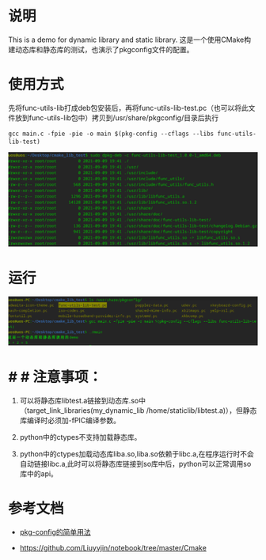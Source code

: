 # 说明

This is a demo for dynamic library and static library. 这是一个使用CMake构建动态库和静态库的测试，也演示了pkgconfig文件的配置。

# 使用方式

先将func-utils-lib打成deb包安装后，再将func-utils-lib-test.pc（也可以将此文件放到func-utils-lib包中）拷贝到/usr/share/pkgconfig/目录后执行

```
gcc main.c -fpie -pie -o main $(pkg-config --cflags --libs func-utils-lib-test)
```

![](./pkg_content.png)

# 运行

![](./result.png)

# # # 注意事项：

1. 可以将静态库libtest.a链接到动态库.so中（target_link_libraries(my_dynamic_lib /home/staticlib/libtest.a)），但静态库编译时必须加-fPIC编译参数。

2. python中的ctypes不支持加载静态库。
   
3. python中的ctypes加载动态库liba.so,liba.so依赖于libc.a,在程序运行时不会自动链接libc.a,此时可以将静态库链接到so库中后，python可以正常调用so库中的api。
   
# 参考文档

* [pkg-config的简单用法](https://blog.csdn.net/feng__shuai/article/details/126916291)

* https://github.com/Liuyvjin/notebook/tree/master/Cmake
